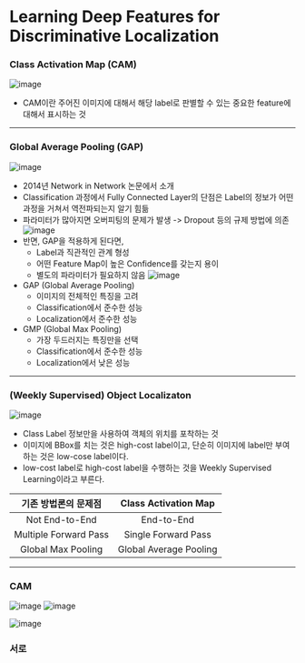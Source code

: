 # Learning Deep Features for Discriminative Localization

### Class Activation Map (CAM)
![image](https://user-images.githubusercontent.com/41967014/174726406-a3149823-24c6-4933-a073-316a295c9670.png)
- CAM이란 주어진 이미지에 대해서 해당 label로 판별할 수 있는 중요한 feature에 대해서 표시하는 것

**********

### Global Average Pooling (GAP)
![image](https://user-images.githubusercontent.com/41967014/174726582-f0c7552e-6cd7-44df-bd48-45b82beb749c.png)
- 2014년 Network in Network 논문에서 소개
- Classification 과정에서 Fully Connected Layer의 단점은 Label의 정보가 어떤 과정을 거쳐서 역전파되는지 알기 힘듦
- 파라미터가 많아지면 오버피팅의 문제가 발생 -> Dropout 등의 규제 방법에 의존
![image](https://user-images.githubusercontent.com/41967014/174726979-466c6520-5f32-4dff-932a-0674555416e6.png)
- 반면, GAP을 적용하게 된다면,
  - Label과 직관적인 관계 형성
  - 어떤 Feature Map이 높은 Confidence를 갖는지 용이
  - 별도의 파라미터가 필요하지 않음
![image](https://user-images.githubusercontent.com/41967014/174727555-9752dddf-cb8b-4e50-a042-8b2db3d9bca0.png)
- GAP (Global Average Pooling)
  - 이미지의 전체적인 특징을 고려
  - Classification에서 준수한 성능
  - Localization에서 준수한 성능
- GMP (Global Max Pooling)
  - 가장 두드러지는 특징만을 선택
  - Classification에서 준수한 성능
  - Localization에서 낮은 성능

**********

### (Weekly Supervised) Object Localizaton 
![image](https://user-images.githubusercontent.com/41967014/174727986-0ed3f3d5-09c4-4956-b66c-8a4fa34895d0.png)
- Class Label 정보만을 사용하여 객체의 위치를 포착하는 것
- 이미지에 BBox를 치는 것은 high-cost label이고, 단순히 이미지에 label만 부여하는 것은 low-cose label이다.
- low-cost label로 high-cost label을 수행하는 것을 Weekly Supervised Learning이라고 부른다.

|기존 방법론의 문제점|Class Activation Map|
|:------:|:------:|
|Not End-to-End|End-to-End|
|Multiple Forward Pass|Single Forward Pass|
|Global Max Pooling|Global Average Pooling|

**********

### CAM
![image](https://user-images.githubusercontent.com/41967014/174729485-47e8ac57-f64f-4c51-a332-9873f655667b.png)
![image](https://user-images.githubusercontent.com/41967014/174729591-0e4b705a-c9f7-4ee3-ac64-c2a39afbf559.png)

![image](https://user-images.githubusercontent.com/41967014/174729680-badb9db3-ac9b-44dd-8425-b1fb81ba461e.png)



### 서로 

